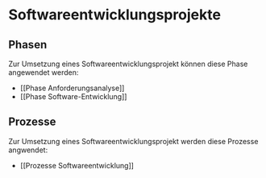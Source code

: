 # Softwareentwicklungsprojekte

## Phasen

Zur Umsetzung eines Softwareentwicklungsprojekt können diese Phase angewendet werden:

* [[Phase Anforderungsanalyse]]
* [[Phase Software-Entwicklung]]

## Prozesse

Zur Umsetzung eines Softwareentwicklungsprojekt werden diese Prozesse angwendet:

* [[Prozesse Softwareentwicklung]]